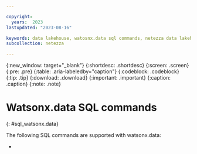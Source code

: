 ```yaml
---

copyright:
  years:  2023
lastupdated: "2023-08-16"

keywords: data lakehouse, watosnx.data sql commands, netezza data lakehouse, watsonx, watsonx.data, watsonx.data with nps
subcollection: netezza

---
```


{:new_window: target="_blank"}
{:shortdesc: .shortdesc}
{:screen: .screen}
{:pre: .pre}
{:table: .aria-labeledby="caption"}
{:codeblock: .codeblock}
{:tip: .tip}
{:download: .download}
{:important: .important}
{:caption: .caption}
{:note: .note}

# Watsonx.data SQL commands
{: #sql_watsonx.data}

The following SQL commands are supported with watsonx.data:

-

## 
